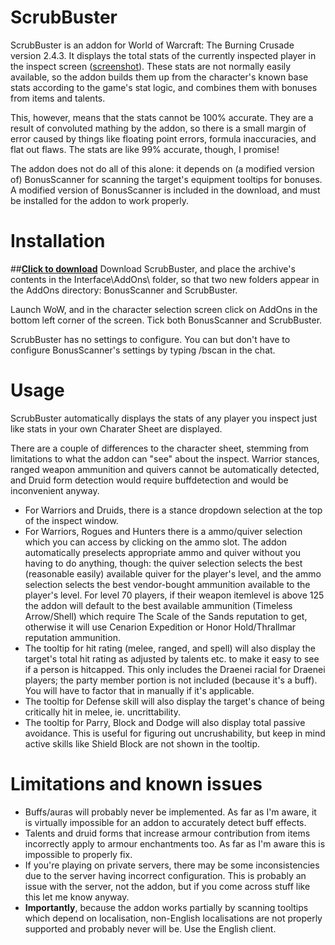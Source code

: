 # ScrubBuster
ScrubBuster is an addon for World of Warcraft: The Burning Crusade version 2.4.3.
It displays the total stats of the currently inspected player in the inspect screen ([screenshot](http://i.imgur.com/JUCNKSr.png)).
These stats are not normally easily available, so the addon builds them up from the character's
known base stats according to the game's stat logic, and combines them with bonuses from items
and talents.

This, however, means that the stats cannot be 100% accurate. They are a result of convoluted mathing
by the addon, so there is a small margin of error caused by things like floating point errors,
formula inaccuracies, and flat out flaws. The stats are like 99% accurate, though, I promise!

The addon does not do all of this alone: it depends on (a modified version of) BonusScanner for
scanning the target's equipment tooltips for bonuses. A modified version of BonusScanner is included
in the download, and must be installed for the addon to work properly.

# Installation
##[**Click to download**](https://github.com/brndd/scrubbuster/raw/master/releases/ScrubBuster_v0.4.7z)
Download ScrubBuster, and place the archive's contents in the Interface\AddOns\ folder, so that two new
folders appear in the AddOns directory: BonusScanner and ScrubBuster.

Launch WoW, and in the character selection screen click on AddOns in the bottom left corner of the screen. Tick both BonusScanner and ScrubBuster.

ScrubBuster has no settings to configure. You can but don't have to configure BonusScanner's settings by typing /bscan in the chat.

# Usage
ScrubBuster automatically displays the stats of any player you inspect just like stats in your own
Charater Sheet are displayed.

There are a couple of differences to the character sheet, stemming from limitations to what the addon can "see" about the inspect. Warrior stances, ranged weapon ammunition and quivers cannot be automatically detected, and Druid form detection would require buffdetection and would be inconvenient anyway.

- For Warriors and Druids, there is a stance dropdown selection at the top of the inspect window.
- For Warriors, Rogues and Hunters there is a ammo/quiver selection which you can access by clicking on the ammo slot. The addon automatically preselects appropriate ammo and quiver without you having to do anything, though: the quiver selection selects the best (reasonable easily) available quiver for the player's level, and the ammo selection selects the best vendor-bought ammunition available to the player's level. For level 70 players, if their weapon itemlevel is above 125 the addon will default to the best available ammunition (Timeless Arrow/Shell) which require The Scale of the Sands reputation to get, otherwise it will use Cenarion Expedition or Honor Hold/Thrallmar reputation ammunition.
- The tooltip for hit rating (melee, ranged, and spell) will also display the target's total hit rating as adjusted by talents etc. to make it easy to see if a person is hitcapped. This only includes the Draenei racial for Draenei players; the party member portion is not included (because it's a buff). You will have to factor that in manually if it's applicable.
- The tooltip for Defense skill will also display the target's chance of being critically hit in melee, ie. uncrittability.
- The tooltip for Parry, Block and Dodge will also display total passive avoidance. This is useful for figuring out uncrushability, but keep in mind active skills like Shield Block are not shown in the tooltip.

# Limitations and known issues
- Buffs/auras will probably never be implemented. As far as I'm aware, it is virtually impossible for an addon to accurately detect buff effects.
- Talents and druid forms that increase armour contribution from items incorrectly apply to armour enchantments too. As far as I'm aware this is impossible to properly fix.
- If you're playing on private servers, there may be some inconsistencies due to the server having incorrect configuration. This is probably an issue with the server, not the addon, but if you come across stuff like this let me know anyway.
- **Importantly**, because the addon works partially by scanning tooltips which depend on localisation, non-English localisations are not properly supported and probably never will be. Use the English client.

